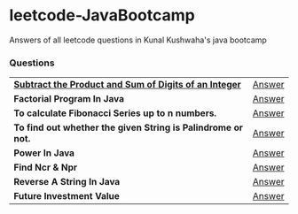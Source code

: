 # leetcode-JavaBootcamp
Answers of all leetcode questions in Kunal Kushwaha's java bootcamp

### Questions
|            |            |
| ---------- | ---------- |
| [**Subtract the Product and Sum of Digits of an Integer**](https://leetcode.com/problems/subtract-the-product-and-sum-of-digits-of-an-integer/) | [Answer](Answers/question1.txt) |
| **Factorial Program In Java** | [Answer](Answers/answer1.txt) | 
|**To calculate Fibonacci Series up to n numbers.** | [Answer](Answers/answer2.txt) |
|**To find out whether the given String is Palindrome or not.** | [Answer](Answers/answer3.txt) |
|**Power In Java** | [Answer](Answers/answer4.txt) |
|**Find Ncr & Npr** | [Answer](Answers/answer5.txt) |
|**Reverse A String In Java** | [Answer](Answers/answer6.txt) |
|**Future Investment Value** | [Answer](Answers/answer7.txt) |
